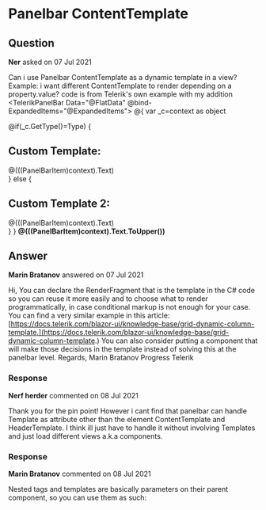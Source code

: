 # Panelbar ContentTemplate

## Question

**Ner** asked on 07 Jul 2021

Can i use Panelbar ContentTemplate as a dynamic template in a view? Example: i want different ContentTemplate to render depending on a property.value? code is from Telerik's own example with my addition <TelerikPanelBar Data="@FlatData" @bind-ExpandedItems="@ExpandedItems"> <PanelBarBindings> <PanelBarBinding> @{ var _c=context as object

@if(_c.GetType()=Type)
{ <ContentTemplate> <div class="panelbar-template"> <h2 class="k-text-primary"> Custom Template: </h2> @(((PanelBarItem)context).Text) </div> </ContentTemplate> }
else
{ <ContentTemplate> <div class="panelbar-template"> <h2 class="k-text-primary"> Custom Template 2: </h2> @(((PanelBarItem)context).Text) </div> </ContentTemplate> }
} <HeaderTemplate> <strong> @(((PanelBarItem)context).Text.ToUpper()) </strong> </HeaderTemplate> </PanelBarBinding> </PanelBarBindings> </TelerikPanelBar>

## Answer

**Marin Bratanov** answered on 07 Jul 2021

Hi, You can declare the RenderFragment that is the template in the C# code so you can reuse it more easily and to choose what to render programmatically, in case conditional markup is not enough for your case. You can find a very similar example in this article: [https://docs.telerik.com/blazor-ui/knowledge-base/grid-dynamic-column-template.](https://docs.telerik.com/blazor-ui/knowledge-base/grid-dynamic-column-template.) You can also consider putting a component that will make those decisions in the template instead of solving this at the panelbar level. Regards, Marin Bratanov Progress Telerik

### Response

**Nerf herder** commented on 08 Jul 2021

Thank you for the pin point! However i cant find that panelbar can handle Template as attribute other than the element ContentTemplate and HeaderTemplate. I think ill just have to handle it without involving Templates and just load different views a.k.a components.

### Response

**Marin Bratanov** commented on 08 Jul 2021

Nested tags and templates are basically parameters on their parent component, so you can use them as such:
